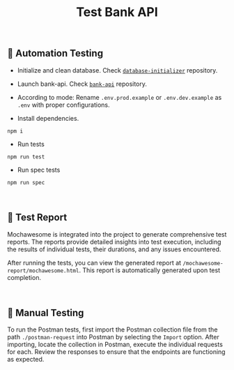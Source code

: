 <h1 id="top" align="center">Test Bank API </h1>

<br/>

## 🔬 Automation Testing

- Initialize and clean database. Check [`database-initializer`](https://github.com/staucktion/database-initializer) repository.

- Launch bank-api. Check [`bank-api`](https://github.com/staucktion/bank-api) repository.

- According to mode: Rename `.env.prod.example` or `.env.dev.example` as `.env` with proper configurations.

- Install dependencies.

```
npm i
```

- Run tests

```
npm run test
```

- Run spec tests

```
npm run spec
```

<br/>

## 🐛 Test Report

Mochawesome is integrated into the project to generate comprehensive test reports. The reports provide detailed insights into test execution, including the results of individual tests, their durations, and any issues encountered.

After running the tests, you can view the generated report at `/mochawesome-report/mochawesome.html`. This report is automatically generated upon test completion.

<br/>

## 🔬 Manual Testing

To run the Postman tests, first import the Postman collection file from the path `./postman-request` into Postman by selecting the `Import` option. After importing, locate the collection in Postman, execute the individual requests for each. Review the responses to ensure that the endpoints are functioning as expected.

<br/>
